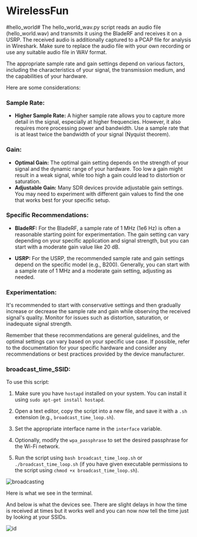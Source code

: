 # WirelessFun #

#hello_world#
The hello_world_wav.py script reads an audio file (hello_world.wav) and transmits it using the BladeRF and receives it on a USRP. The received audio is additionally captured to a PCAP file for analysis in Wireshark. Make sure to replace the audio file with your own recording or use any suitable audio file in WAV format.

The appropriate sample rate and gain settings depend on various factors, including the characteristics of your signal, the transmission medium, and the capabilities of your hardware.

Here are some considerations:

### Sample Rate:
- **Higher Sample Rate:** A higher sample rate allows you to capture more detail in the signal, especially at higher frequencies. However, it also requires more processing power and bandwidth. Use a sample rate that is at least twice the bandwidth of your signal (Nyquist theorem).

### Gain:
- **Optimal Gain:** The optimal gain setting depends on the strength of your signal and the dynamic range of your hardware. Too low a gain might result in a weak signal, while too high a gain could lead to distortion or saturation.
- **Adjustable Gain:** Many SDR devices provide adjustable gain settings. You may need to experiment with different gain values to find the one that works best for your specific setup.

### Specific Recommendations:
- **BladeRF:** For the BladeRF, a sample rate of 1 MHz (1e6 Hz) is often a reasonable starting point for experimentation. The gain setting can vary depending on your specific application and signal strength, but you can start with a moderate gain value like 20 dB.

- **USRP:** For the USRP, the recommended sample rate and gain settings depend on the specific model (e.g., B200). Generally, you can start with a sample rate of 1 MHz and a moderate gain setting, adjusting as needed.

### Experimentation:
It's recommended to start with conservative settings and then gradually increase or decrease the sample rate and gain while observing the received signal's quality. Monitor for issues such as distortion, saturation, or inadequate signal strength.

Remember that these recommendations are general guidelines, and the optimal settings can vary based on your specific use case. If possible, refer to the documentation for your specific hardware and consider any recommendations or best practices provided by the device manufacturer.

### broadcast_time_SSID:
To use this script:
1. Make sure you have `hostapd` installed on your system. You can install it using `sudo apt-get install hostapd`.

2. Open a text editor, copy the script into a new file, and save it with a `.sh` extension (e.g., `broadcast_time_loop.sh`).

3. Set the appropriate interface name in the `interface` variable.

4. Optionally, modify the `wpa_passphrase` to set the desired passphrase for the Wi-Fi network.

5. Run the script using `bash broadcast_time_loop.sh` or `./broadcast_time_loop.sh` (if you have given executable permissions to the script using `chmod +x broadcast_time_loop.sh`).

![broadcasting](https://github.com/JasonGardner-code/WirelessFun/assets/51766718/029971cf-4826-4258-8903-56725bd7f4bc)

Here is what we see in the terminal. 

And below is what the devices see. There are slight delays in how the time is received at times but it works well and you can now now tell the time just by looking at your SSIDs.

![id](https://github.com/JasonGardner-code/WirelessFun/assets/51766718/3bdbf705-86e9-479c-9357-c01aac265880)
